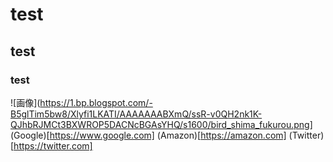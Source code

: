 # test
## test
### test
![画像](https://1.bp.blogspot.com/-B5glTim5bw8/Xlyfi1LKATI/AAAAAAABXmQ/ssR-v0QH2nk1K-QJhbRJMCt3BXWROP5DACNcBGAsYHQ/s1600/bird_shima_fukurou.png]
(Google)[https://www.google.com]
(Amazon)[https://amazon.com]
(Twitter)[https://twitter.com]
